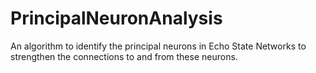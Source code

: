 # PrincipalNeuronAnalysis

An algorithm to identify the principal neurons in Echo State Networks to strengthen the connections to and from these neurons.
